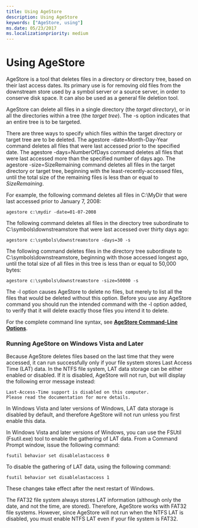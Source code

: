 ```yaml
---
title: Using AgeStore
description: Using AgeStore
keywords: ["AgeStore, using"]
ms.date: 05/23/2017
ms.localizationpriority: medium
---
```


# Using AgeStore


AgeStore is a tool that deletes files in a directory or directory tree, based on their last access dates. Its primary use is for removing old files from the downstream store used by a symbol server or a source server, in order to conserve disk space. It can also be used as a general file deletion tool.

AgeStore can delete all files in a single directory (the *target directory*), or in all the directories within a tree (the *target tree*). The -s option indicates that an entire tree is to be targeted.

There are three ways to specify which files within the target directory or target tree are to be deleted. The agestore -date=Month-Day-Year command deletes all files that were last accessed prior to the specified date. The agestore -days=NumberOfDays command deletes all files that were last accessed more than the specified number of days ago. The agestore -size=SizeRemaining command deletes all files in the target directory or target tree, beginning with the least-recently-accessed files, until the total size of the remaining files is less than or equal to *SizeRemaining*.

For example, the following command deletes all files in C:\\MyDir that were last accessed prior to January 7, 2008:

```console
agestore c:\mydir -date=01-07-2008
```

The following command deletes all files in the directory tree subordinate to C:\\symbols\\downstreamstore that were last accessed over thirty days ago:

```console
agestore c:\symbols\downstreamstore -days=30 -s
```

The following command deletes files in the directory tree subordinate to C:\\symbols\\downstreamstore, beginning with those accessed longest ago, until the total size of all files in this tree is less than or equal to 50,000 bytes:

```console
agestore c:\symbols\downstreamstore -size=50000 -s
```

The -l option causes AgeStore to delete no files, but merely to list all the files that would be deleted without this option. Before you use any AgeStore command you should run the intended command with the -l option added, to verify that it will delete exactly those files you intend it to delete.

For the complete command line syntax, see [**AgeStore Command-Line Options**](agestore-command-line-options.md).

### <span id="running_agestore_on_windows_vista_and_later"></span><span id="RUNNING_AGESTORE_ON_WINDOWS_VISTA_AND_LATER"></span>Running AgeStore on Windows Vista and Later

Because AgeStore deletes files based on the last time that they were accessed, it can run successfully only if your file system stores Last Access Time (LAT) data. In the NTFS file system, LAT data storage can be either enabled or disabled. If it is disabled, AgeStore will not run, but will display the following error message instead:

```console
Last-Access-Time support is disabled on this computer.
Please read the documentation for more details.
```

In Windows Vista and later versions of Windows, LAT data storage is disabled by default, and therefore AgeStore will not run unless you first enable this data.

In Windows Vista and later versions of Windows, you can use the FSUtil (Fsutil.exe) tool to enable the gathering of LAT data. From a Command Prompt window, issue the following command:

```console
fsutil behavior set disablelastaccess 0 
```

To disable the gathering of LAT data, using the following command:

```console
fsutil behavior set disablelastaccess 1 
```

These changes take effect after the next restart of Windows.

The FAT32 file system always stores LAT information (although only the date, and not the time, are stored). Therefore, AgeStore works with FAT32 file systems. However, since AgeStore will not run when the NTFS LAT is disabled, you must enable NTFS LAT even if your file system is FAT32.

 

 





